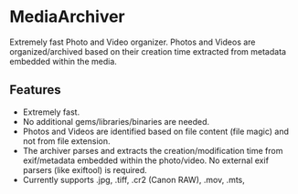 # MediaArchiver
Extremely fast Photo and Video organizer. Photos and Videos are organized/archived based on their creation time extracted from metadata embedded within the media.

## Features
- Extremely fast.
- No additional gems/libraries/binaries are needed. 
- Photos and Videos are identified based on file content (file magic) and not from file extension. 
- The archiver parses and extracts the creation/modification time from exif/metadata embedded within the photo/video. No external exif parsers (like exiftool) is required. 
- Currently supports .jpg, .tiff, .cr2 (Canon RAW), .mov, .mts, 
 
